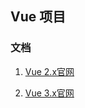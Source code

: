 ## Vue 项目

### 文档

1. [Vue 2.x官网](https://v2.cn.vuejs.org/v2/guide/instance.html)

2. [Vue 3.x官网](https://vuejs.org/guide/introduction.html)
